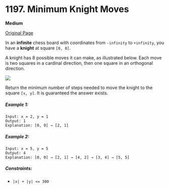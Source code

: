# 1197. Minimum Knight Moves

**Medium**

[Original Page](https://leetcode.com/problems/minimum-knight-moves/)

In an __infinite__ chess board with coordinates from `-infinity` to `+infinity`, you have a __knight__ at square `[0, 0]`.

A knight has 8 possible moves it can make, as illustrated below. Each move is two squares in a cardinal direction, then one square in an orthogonal direction.

![](https://assets.leetcode.com/uploads/2018/10/12/knight.png)

Return the minimum number of steps needed to move the knight to the square `[x, y]`.  It is guaranteed the answer exists.

##### Example 1:
```
Input: x = 2, y = 1
Output: 1
Explanation: [0, 0] → [2, 1]
```

##### Example 2:
```
Input: x = 5, y = 5
Output: 4
Explanation: [0, 0] → [2, 1] → [4, 2] → [3, 4] → [5, 5]
```

##### Constraints:
- `|x| + |y| <= 300`
